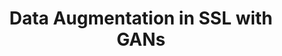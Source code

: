 ---
layout: page
title: Data Augmentation in SSL with GANs
description: Explored using GANs to generate fake data as a form of data augmentation in self-supervised models.
img: assets/img/project_preview/gan-aug.png
importance: 3
paper: GAN-Data-Aug.pdf
slides: GAN-Data-Aug-Pres.pdf
---